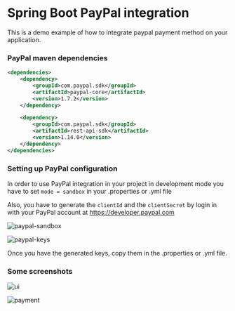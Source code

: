 # Spring Boot PayPal integration

This is a demo example of how to integrate paypal payment method on your application.

### PayPal maven dependencies

```xml
<dependencies>
    <dependency>
        <groupId>com.paypal.sdk</groupId>
        <artifactId>paypal-core</artifactId>
        <version>1.7.2</version>
    </dependency>

    <dependency>
        <groupId>com.paypal.sdk</groupId>
        <artifactId>rest-api-sdk</artifactId>
        <version>1.14.0</version>
    </dependency>
</dependencies>
```

### Setting up PayPal configuration
In order to use PayPal integration in your project in development mode you have to set
`mode = sandbox` in your .properties or .yml file

Also, you have to generate the `clientId` and the `clientSecret` by login in with your PayPal account at 
https://developer.paypal.com

![paypal-sandbox](https://github.com/amadr-95/paypal-spring-boot-integration/assets/122611230/e960ed18-b1cb-4d0c-b5bc-ee3d9a9e7408)

![paypal-keys](https://github.com/amadr-95/paypal-spring-boot-integration/assets/122611230/17730659-eda7-4693-b207-611aa7af1892)


Once you have the generated keys, copy them in the .properties or .yml file.

### Some screenshots

![ui](https://github.com/amadr-95/paypal-spring-boot-integration/assets/122611230/4270119e-6b34-44c5-b82c-ab8c6b766fdb)

![payment](https://github.com/amadr-95/paypal-spring-boot-integration/assets/122611230/d310d751-9273-4139-bb91-86a73083c83e)
